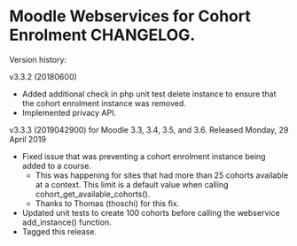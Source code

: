 # Moodle Webservices for Cohort Enrolment CHANGELOG.

Version history:

v3.3.2 (20180600)

* Added additional check in php unit test delete instance to ensure that the cohort enrolment instance was removed.
* Implemented privacy API.

v3.3.3 (2019042900) for Moodle 3.3, 3.4, 3.5, and 3.6. Released Monday, 29 April 2019

* Fixed issue that was preventing a cohort enrolment instance being added to a course.
    * This was happening for sites that had more than 25 cohorts available at a context. This limit is a default value when calling cohort_get_available_cohorts().
    * Thanks to Thomas (thoschi) for this fix.
* Updated unit tests to create 100 cohorts before calling the webservice add_instance() function.
* Tagged this release.